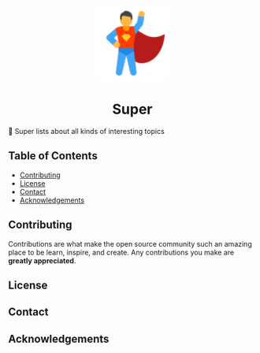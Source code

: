 <p align="center">
  <img src="https://github.com/sraodev/super/blob/master/assets/icons-super-96.png" width="150" title="Super"> 
</p>
<h1 align="center">Super</h1>

🚀 Super lists about all kinds of interesting topics

<!-- TABLE OF CONTENTS -->

## Table of Contents

- [Contributing](#contributing)
- [License](#license)
- [Contact](#contact)
- [Acknowledgements](#acknowledgements)

## Contributing

Contributions are what make the open source community such an amazing place to be learn, inspire, and create. Any contributions you make are **greatly appreciated**.

## License

## Contact

## Acknowledgements

